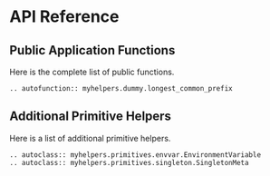 # API Reference

## Public Application Functions

Here is the complete list of public functions.

```{eval-rst}
.. autofunction:: myhelpers.dummy.longest_common_prefix
```

## Additional Primitive Helpers

Here is a list of additional primitive helpers.

```{eval-rst}
.. autoclass:: myhelpers.primitives.envvar.EnvironmentVariable
.. autoclass:: myhelpers.primitives.singleton.SingletonMeta
```
